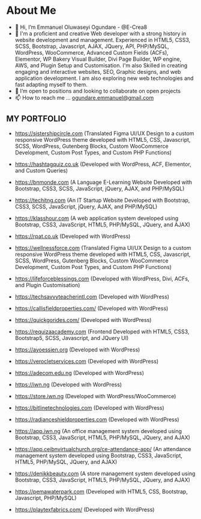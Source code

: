 # About Me
- 👋 Hi, I’m Emmanuel Oluwaseyi Ogundare - @E-Crea8
- 👀 I'm a proficient and creative Web developer with a strong history in website development and management. Experienced in HTML5, CSS3, SCSS, Bootstrap, Javascript, AJAX, JQuery, API, PHP/MySQL, WordPress, WooCommerce, Advanced Custom Fields (ACFs), Elementor, WP Bakery Visual Builder, Divi Page Builder, WP engine, AWS, and Plugin Setup and Customisation. I'm also Skilled in creating engaging and interactive websites, SEO, Graphic designs, and web application development. I am also exploring new web technologies and fast adapting myself to them.
- 💞️ I’m open to positions and looking to collaborate on open projects
- 📫 How to reach me ... ogundare.emmanuel@gmail.com


## **MY PORTFOLIO**
- https://sistershipcircle.com (Translated Figma UI/UX Design to a custom responsive WordPress theme developed with HTML5, CSS, Javascript, SCSS, WordPress, Gutenberg Blocks, Custom WooCommerce Development, Custom Post Types, and Custom PHP Functions)

- https://hashtagquiz.co.uk (Developed with WordPress, ACF, Elementor, and Custom Queries)

- https://bnmonde.com (A Language E-Learning Website Developed with Bootstrap, CSS3, SCSS, JavaScript, jQuery, AJAX, and PHP/MySQL)

- https://techitng.com (An IT Startup Website Developed with Bootstrap, CSS3, SCSS, JavaScript, jQuery, AJAX, and PHP/MySQL)

- https://klasshour.com (A web application system developed using Bootstrap, CSS3, JavaScript, HTML5, PHP/MySQL, JQuery, and AJAX)

- https://rpat.co.uk (Developed with WordPress)

- https://wellnessforce.com (Translated Figma UI/UX Design to a custom responsive WordPress theme developed with HTML5, CSS, Javascript, SCSS, WordPress, Gutenberg Blocks, Custom WooCommerce Development, Custom Post Types, and Custom PHP Functions)

- https://lifeforceblessings.com (Developed with WordPress, Divi, ACFs, and Plugin Customisation)

- https://techsavvyteacherintl.com (Developed with WordPress)
 
- https://callisfieldproperties.com/ (Developed with WordPress)

- https://quickgorides.com/ (Developed with WordPress)

- https://requizaacademy.com (Frontend Developed with HTML5, CSS3, Bootstrap5, SCSS, Javascript, and JQuery UI)

- https://ayoessien.org (Developed with WordPress)
 
- https://verocletservices.com (Developed with WordPress)

- https://adecom.edu.ng (Developed with WordPress)
 
- https://iwn.ng (Developed with WordPress)

- https://store.iwn.ng (Developed with WordPress/WooCommerce)

- https://bitlinetechnologies.com (Developed with WordPress)

- https://radianceshieldproperties.com (Developed with WordPress)

- https://app.iwn.ng (An office management system developed using Bootstrap, CSS3, JavaScript, HTML5, PHP/MySQL, JQuery, and AJAX)

- https://app.ceibnvirtualchurch.org/ce-attendance-app/ (An attendance management system developed using Bootstrap, CSS3, JavaScript, HTML5, PHP/MySQL, JQuery, and AJAX)

- https://denikkbeauty.com (A store management system developed using Bootstrap, CSS3, JavaScript, HTML5, PHP/MySQL, JQuery, and AJAX)
 
- https://pemawaterpark.com (Developed with HTML5, CSS, Bootstrap, Javascript, PHP/MySQL)

- https://playtexfabrics.com/ (Developed with WordPress)


<!---
E-Crea8/E-Crea8 is a ✨ special ✨ repository because its `README.md` (this file) appears on your GitHub profile.
You can click the Preview link to take a look at your changes.
--->
